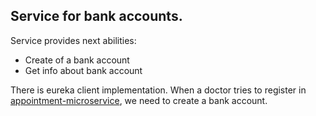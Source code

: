 ## Service for bank accounts.

Service provides next abilities:
* Create of a bank account 
* Get info about bank account

There is eureka client implementation. When a doctor tries to register in [appointment-microservice](https://github.com/kermakovich/hospital-appointment), we need to create a bank account.  
